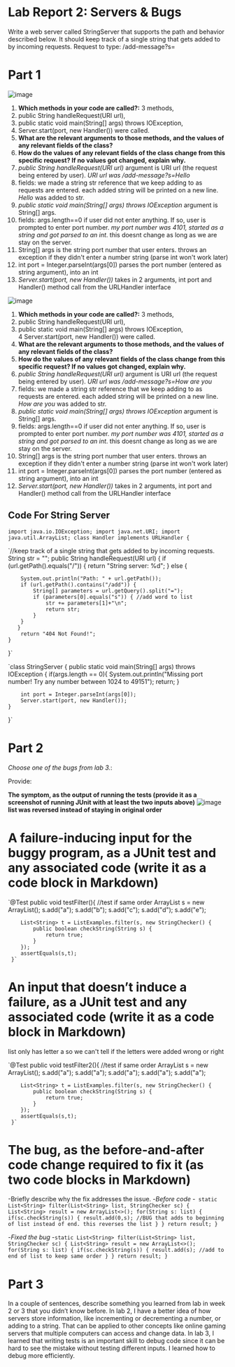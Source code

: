 # Lab Report 2: Servers & Bugs

Write a web server called StringServer that supports the path and behavior described below. 
It should keep track of a single string that gets added to by incoming requests.
Request to type: /add-message?s=<string>

# Part 1
  
![image](https://user-images.githubusercontent.com/122493371/215353277-56937293-4e8a-4bc8-9a58-27a310e798c7.png)
1. **Which methods in your code are called?:** 3 methods,
2. public String handleRequest(URI url), 
3. public static void main(String[] args) throws IOException,  
4. Server.start(port, new Handler()) were called.
5. **What are the relevant arguments to those methods, and the values of any relevant fields of the class?**
6. **How do the values of any relevant fields of the class change from this specific request? If no values got changed, explain why.**
7. *public String handleRequest(URI url)* argument is URI url (the request being entered by user). *URI url was /add-message?s=Hello*
8. fields: we made a string str reference that we keep adding to as requests are entered. each added string will be printed on a new line. *Hello* was added to str.
9. *public static void main(String[] args) throws IOException* argument is String[] args.
10. fields: args.length==0 if user did not enter anything. If so, user is prompted to enter port number. *my port number was 4101, started as a string and got parsed to an int*. this doesnt change as long as we are stay on the server.
11. String[] args is the string port number that user enters. throws an exception if they didn't enter a number string (parse int won't work later)
12. int port = Integer.parseInt(args[0]) parses the port number (entered as string argument), into an int
13. *Server.start(port, new Handler())* takes in 2 arguments, int port and Handler() method call from the URLHandler interface  
 


![image](https://user-images.githubusercontent.com/122493371/215353330-719bb1e4-70e2-43b0-aafa-2c1e3608a3af.png)

1. **Which methods in your code are called?:** 3 methods,
2. public String handleRequest(URI url), 
3. public static void main(String[] args) throws IOException,  
4  Server.start(port, new Handler()) were called.
5. **What are the relevant arguments to those methods, and the values of any relevant fields of the class?**
6. **How do the values of any relevant fields of the class change from this specific request? If no values got changed, explain why.**
7. *public String handleRequest(URI url)* argument is URI url (the request being entered by user). *URI url was /add-message?s=How are you*
8. fields: we made a string str reference that we keep adding to as requests are entered. each added string will be printed on a new line. *How are you* was added to str.
9. *public static void main(String[] args) throws IOException* argument is String[] args.
10. fields: args.length==0 if user did not enter anything. If so, user is prompted to enter port number. *my port number was 4101, started as a string and got parsed to an int*. this doesnt change as long as we are stay on the server.
11. String[] args is the string port number that user enters. throws an exception if they didn't enter a number string (parse int won't work later)
12. int port = Integer.parseInt(args[0]) parses the port number (entered as string argument), into an int
13. *Server.start(port, new Handler())* takes in 2 arguments, int port and Handler() method call from the URLHandler interface  
  
  
## Code For String Server

`import java.io.IOException;
import java.net.URI;
import java.util.ArrayList;
class Handler implements URLHandler {`

`//keep track of a single string that gets added to by incoming requests.
String str = ""; 
public String handleRequest(URI url) {
    if (url.getPath().equals("/")) {
        return "String server: %d";
    } else {

        System.out.println("Path: " + url.getPath());
        if (url.getPath().contains("/add")) {
            String[] parameters = url.getQuery().split("=");
            if (parameters[0].equals("s")) { //add word to list
                str += parameters[1]+"\n";
                return str;
            }
        }
       }
        return "404 Not Found!";
    }
}`

`class StringServer {
    public static void main(String[] args) throws IOException {
        if(args.length == 0){
            System.out.println("Missing port number! Try any number between 1024 to 49151");
            return;
        }

        int port = Integer.parseInt(args[0]);
        Server.start(port, new Handler());
    }
}`

# Part 2
 
*Choose one of the bugs from lab 3.*: 

Provide:
 
**The symptom, as the output of running the tests (provide it as a screenshot of running JUnit with at least the two inputs above)**
![image](https://user-images.githubusercontent.com/122493371/215666422-21916a2e-d172-4573-8d73-cd4b0dc02615.png)
  **list was reversed instead of staying in original order**

  # A failure-inducing input for the buggy program, as a JUnit test and any associated code (write it as a code block in Markdown)
  `@Test
     public void testFilter(){
        //test if same order
        ArrayList<String> s = new ArrayList<String>();
        s.add("a");
        s.add("b");
        s.add("c");
        s.add("d");
        s.add("e");

        List<String> t = ListExamples.filter(s, new StringChecker() {
            public boolean checkString(String s) {
                return true; 
            }
        }); 
        assertEquals(s,t);
     }`
  
  
  # An input that doesn’t induce a failure, as a JUnit test and any associated code (write it as a code block in Markdown)
  list only has letter a so we can't tell if the letters were added wrong or right
  
  `@Test
     public void testFilter2(){
        //test if same order
        ArrayList<String> s = new ArrayList<String>();
        s.add("a");
        s.add("a");
        s.add("a");
        s.add("a");
        s.add("a");

        List<String> t = ListExamples.filter(s, new StringChecker() {
            public boolean checkString(String s) {
                return true; 
            }
        }); 
        assertEquals(s,t);
     }` 
  
# The bug, as the before-and-after code change required to fix it (as two code blocks in Markdown)
  
-Briefly describe why the fix addresses the issue.
-*Before code*
 -` static List<String> filter(List<String> list, StringChecker sc) {
    List<String> result = new ArrayList<>();
    for(String s: list) {
      if(sc.checkString(s)) {
        result.add(0,s); //BUG that adds to beginning of list instead of end. this reverses the list
      }
    }
    return result;
  }`
  
-*Fixed the bug*
-`static List<String> filter(List<String> list, StringChecker sc) {
    List<String> result = new ArrayList<>();
    for(String s: list) {
      if(sc.checkString(s)) {
        result.add(s); //add to end of list to keep same order
      }
    }
    return result;
  }`

# Part 3

In a couple of sentences, describe something you learned from lab in week 2 or 3 that you didn’t know before.
  In lab 2,  I have a better idea of how servers store information, like incrementing or decrementing a number, or adding to a string. That can be applied to other concepts like online gaming servers that multiple computers can access and change data. 
In lab 3, I learned that writing tests is an important skill to debug code since it can be hard to see the mistake without testing different inputs.
  I learned how to debug more efficiently. 
